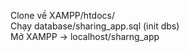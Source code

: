 Clone về XAMPP/htdocs/ <br>
Chạy database/sharing_app.sql (init dbs) <br>
Mở XAMPP -> localhost/sharng_app